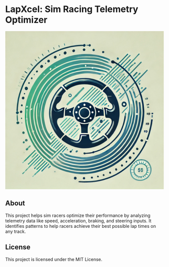 # LapXcel: Sim Racing Telemetry Optimizer

![Logo](./logo.webp)

## About
This project helps sim racers optimize their performance by analyzing telemetry data like speed, acceleration, braking, and steering inputs. It identifies patterns to help racers achieve their best possible lap times on any track.

## License
This project is licensed under the MIT License.